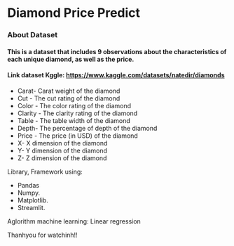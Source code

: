 # Diamond Price Predict

### About Dataset
#### This is a dataset that includes 9 observations about the characteristics of each unique diamond, as well as the price.
#### Link dataset Kggle: https://www.kaggle.com/datasets/natedir/diamonds

- Carat- Carat weight of the diamond
- Cut - The cut rating of the diamond
- Color - The color rating of the diamond
- Clarity - The clarity rating of the diamond
- Table - The table width of the diamond
- Depth- The percentage of depth of the diamond
- Price - The price (in USD) of the diamond
- X- X dimension of the diamond
- Y- Y dimension of the diamond
- Z- Z dimension of the diamond

Library, Framework using:
- Pandas
- Numpy.
- Matplotlib.
- Streamlit.

Aglorithm machine learning: Linear regression

Thanhyou for watchinh!!
